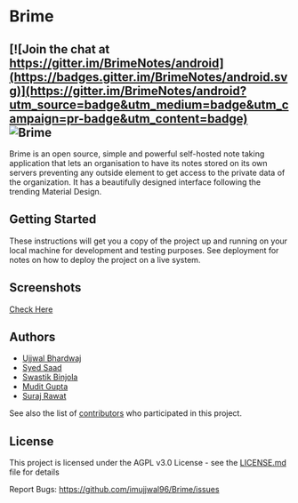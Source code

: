 # Brime

[![Join the chat at https://gitter.im/BrimeNotes/android](https://badges.gitter.im/BrimeNotes/android.svg)](https://gitter.im/BrimeNotes/android?utm_source=badge&utm_medium=badge&utm_campaign=pr-badge&utm_content=badge)
![Brime](/Logo-branding/logo_0.5x.png?raw=true "Brime Logo")
---
Brime is an open source, simple and powerful self-hosted note taking application that lets an organisation to have its notes stored on its own servers preventing any outside element to get access to the private data of the organization. It has a beautifully designed interface following the trending Material Design.

## Getting Started

These instructions will get you a copy of the project up and running on your local machine for development and testing purposes. See deployment for notes on how to deploy the project on a live system.

## Screenshots 
[Check Here](https://github.com/BrimeNotes/android/tree/master/Screenshots)
## Authors

* [Ujjwal Bhardwaj](https://github.com/imujjwal96)
* [Syed Saad](https://github.com/syedsaadh)
* [Swastik Binjola](https://github.com/Swastik2561)
* [Mudit Gupta](https://github.com/maxsam4)
* [Suraj Rawat](https://github.com/nervehammer)

See also the list of [contributors](https://github.com/imujjwal96/Brime/contributors) who participated in this project.

## License

This project is licensed under the AGPL v3.0 License - see the [LICENSE.md](LICENSE.md) file for details

Report Bugs: https://github.com/imujjwal96/Brime/issues



